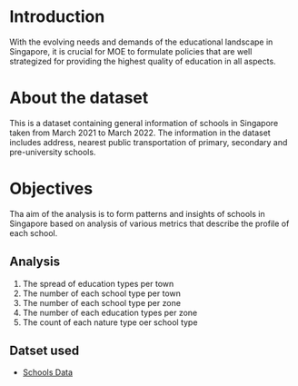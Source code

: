 # Introduction
With the evolving needs and demands of the educational landscape in Singapore, it is crucial for MOE to formulate policies that are well strategized for providing the highest quality of education in all aspects.

# About the dataset
This is a dataset containing general information of schools in Singapore taken from March 2021 to March 2022. The information in the dataset includes address, nearest public transportation of primary, secondary and pre-university schools. 

# Objectives
Tha aim of the analysis is to form patterns and insights of schools in Singapore based on analysis of various metrics that describe the profile of each school.

 ## Analysis
1. The spread of education types per town
2. The number of each school type per town
3. The number of each school type per zone
4. The number of each education types per zone
5. The count of each nature type oer school type

## Datset used
- <a href="https://github.com/bayyangjie/Tableau-Projects/blob/main/Schools/Schools_php.xls">Schools Data</a>

